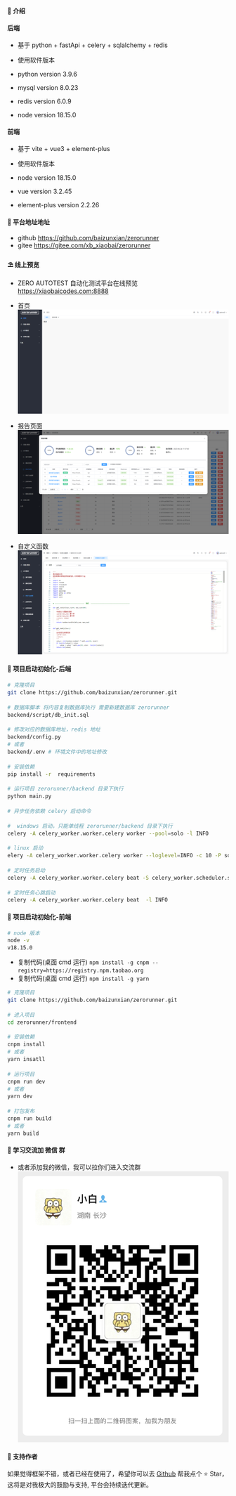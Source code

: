 #### 🌈 介绍

#### 后端
- 基于 python + fastApi + celery + sqlalchemy + redis

- 使用软件版本
- python version 3.9.6
- mysql version 8.0.23
- redis version 6.0.9
- node version 18.15.0

#### 前端

- 基于 vite + vue3 + element-plus

- 使用软件版本
- node version 18.15.0
- vue  version 3.2.45
- element-plus  version 2.2.26


#### 💒 平台地址地址
- github 
https://github.com/baizunxian/zerorunner
- gitee
https://gitee.com/xb_xiaobai/zerorunner

#### ⛱️ 线上预览

- ZERO AUTOTEST
  自动化测试平台在线预览 <a href="https://xiaobaicodes.com:8888" target="_blank">https://xiaobaicodes.com:8888</a>

- 首页
  ![](static/img/index.png)
- 报告页面
  ![](static/img/report.png)
- 自定义函数
  ![](static/img/func.png)

#### 🚧 项目启动初始化-后端

```bash
# 克隆项目
git clone https://github.com/baizunxian/zerorunner.git

# 数据库脚本 将内容复制数据库执行 需要新建数据库 zerorunner
backend/script/db_init.sql  

# 修改对应的数据库地址，redis 地址
backend/config.py
# 或者
backend/.env # 环境文件中的地址修改

# 安装依赖
pip install -r  requirements

# 运行项目 zerorunner/backend 目录下执行
python main.py

# 异步任务依赖 celery 启动命令

#  windows 启动，只能单线程 zerorunner/backend 目录下执行
celery -A celery_worker.worker.celery worker --pool=solo -l INFO 

# linux 启动
elery -A celery_worker.worker.celery worker --loglevel=INFO -c 10 -P solo -n zerorunner-celery-worker

# 定时任务启动
celery -A celery_worker.worker.celery beat -S celery_worker.scheduler.schedulers:DatabaseScheduler -l INFO

# 定时任务心跳启动
celery -A celery_worker.worker.celery beat  -l INFO 

```

#### 🚧 项目启动初始化-前端

```bash
# node 版本
node -v 
v18.15.0
```

- 复制代码(桌面 cmd 运行) `npm install -g cnpm --registry=https://registry.npm.taobao.org`
- 复制代码(桌面 cmd 运行) `npm install -g yarn`

```bash
# 克隆项目
git clone https://github.com/baizunxian/zerorunner.git

# 进入项目
cd zerorunner/frontend

# 安装依赖
cnpm install 
# 或者
yarn insatll

# 运行项目
cnpm run dev
# 或者 
yarn dev

# 打包发布
cnpm run build
# 或者 
yarn build
```

#### 💯 学习交流加 微信 群

- 或者添加我的微信，我可以拉你们进入交流群
  ![](static/img/weixin.png)

#### 💌 支持作者

如果觉得框架不错，或者已经在使用了，希望你可以去 <a target="_blank" href="https://github.com/baizunxian/zerorunner">
Github</a> 帮我点个 ⭐ Star，这将是对我极大的鼓励与支持, 平台会持续迭代更新。
